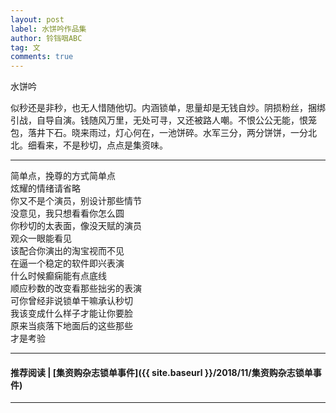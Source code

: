 ```yaml
---
layout: post
label: 水饼吟作品集
author: 铃铛咽ABC
tag: 文
comments: true
---
```


水饼吟
    
似秒还是非秒，也无人惜随他切。内涵锁单，思量却是无钱自炒。阴损粉丝，捆绑引战，自导自演。钱随风万里，无处可寻，又还被路人嘲。不恨公公无能，恨笼包，落井下石。晓来雨过，灯心何在，一池饼碎。水军三分，两分饼饼，一分北北。细看来，不是秒切，点点是集资味。

---

简单点，挽尊的方式简单点
<br>炫耀的情绪请省略
<br>你又不是个演员，别设计那些情节
<br>没意见，我只想看看你怎么圆
<br>你秒切的太表面，像没天赋的演员
<br>观众一眼能看见
<br>该配合你演出的淘宝视而不见
<br>在逼一个稳定的软件即兴表演
<br>什么时候癫痫能有点底线
<br>顺应秒数的改变看那些拙劣的表演
<br>可你曾经非说锁单干嘛承认秒切
<br>我该变成什么样子才能让你要脸
<br>原来当痰落下地面后的这些那些
<br>才是考验



---
#### 推荐阅读 | [集资购杂志锁单事件]({{ site.baseurl }}/2018/11/集资购杂志锁单事件)
---
